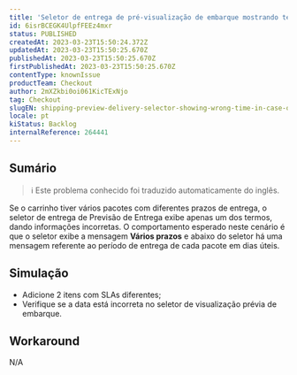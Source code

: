 ```yaml
---
title: 'Seletor de entrega de pré-visualização de embarque mostrando tempo errado em caso de múltiplos pacotes/linhas mortas'
id: 6isrBCEGK4UlpfFEEz4mxr
status: PUBLISHED
createdAt: 2023-03-23T15:50:24.372Z
updatedAt: 2023-03-23T15:50:25.670Z
publishedAt: 2023-03-23T15:50:25.670Z
firstPublishedAt: 2023-03-23T15:50:25.670Z
contentType: knownIssue
productTeam: Checkout
author: 2mXZkbi0oi061KicTExNjo
tag: Checkout
slugEN: shipping-preview-delivery-selector-showing-wrong-time-in-case-of-multiple-packagesdeadlines
locale: pt
kiStatus: Backlog
internalReference: 264441
---
```


## Sumário

>ℹ️ Este problema conhecido foi traduzido automaticamente do inglês.


Se o carrinho tiver vários pacotes com diferentes prazos de entrega, o seletor de entrega de Previsão de Entrega exibe apenas um dos termos, dando informações incorretas.
O comportamento esperado neste cenário é que o seletor exibe a mensagem **Vários prazos** e abaixo do seletor há uma mensagem referente ao período de entrega de cada pacote em dias úteis.


##

## Simulação



- Adicione 2 itens com SLAs diferentes;
- Verifique se a data está incorreta no seletor de visualização prévia de embarque.


##

## Workaround


N/A




